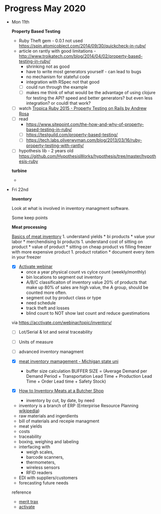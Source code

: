 # Progress May 2020

* Mon 11th

  **Property Based Testing**

  - Ruby Theft gem - 0.0.1 not used https://spin.atomicobject.com/2014/09/30/quickcheck-in-ruby/
  - article on rantly with good limitations -http://www.troikatech.com/blog/2014/04/02/property-based-testing-in-ruby/
    - shrinking not as good
    - have to write most generators yourself - can lead to bugs
    - no mechanism for stateful code
    - integration with RSpec not that good
    - [ ] could run through the example
    - [ ] makes me think of what would be the advantage of using clojure for
      testing the API? speed and better generators? but even less integration?
      or couldl that work?
  - [ ] watch [Tropica Ruby 2015 - Property Testing on Rails by Andrew Rosa](https://www.youtube.com/watch?v=WKuZWzi2oRQ)
  - [ ] read
    - https://www.sitepoint.com/the-how-and-why-of-property-based-testing-in-ruby/
    - [ ] https://testguild.com/property-based-testing/
    - [ ] https://tech.labs.oliverwyman.com/blog/2013/03/16/ruby-property-testing-with-rantly/
  - [ ] hypothesis lib - 2 years old https://github.com/HypothesisWorks/hypothesis/tree/master/hypothesis-ruby

  **turbine**

  - 

* Fri 22nd

  **Inventory**

  Look at what is involved in inventory managment software.

  Some keep points

  **Meat processing**

    [Basics of meat inventory](https://www.meatchris.com/blog/meat-inventory-management)
      1. understand yields
        * bi products
        * value your labor
        * merchendising bi products
      1. understand cost of sitting on product
        * value of product
        * sitting on cheap product vs filling freezer with more expensive product
      1. product rotation
        * document every item in your freezer

    - [x] [Activate webinar](https://acctivate.com/webinar/year-end-inventory-counts/)
      * once a year physical count vs cylce count (weekly/monthly)
      * bin locations to segment out inventory
      * A/B/C classificaiton of inventory value 20% of products that make up 80%
        of sales are high value, the A group, should be counted more often.
      * segment out by product class or type
      * need schedule
      * track theft and losses
      * blind count to NOT show last count and reduce guestimations

    via https://acctivate.com/webinar/topic/inventory/
    - [ ] Lot/Serial & lot and seiral traceability
    - [ ] Units of measure
    - [ ] advanced inventory managment

    - [x] [meat inventory mamagement - Michigan state uni](https://www.canr.msu.edu/foodsystems/uploads/files/Meat-Marketing-Meat-Inventory-Management.pdf)
      * buffer size calculation
      BUFFER SIZE = (Average Demand per Demand Period + Transportation Lead Time + Production Lead Time + Order Lead time + Safety Stock)

    - [x] [How to Inventory Meats at a Butcher Shop](https://smallbusiness.chron.com/inventory-meats-butcher-shop-33529.html)
      * inventory by cut, by date, by need

    * inventory is a branch of ERP (Enterpirise Resource Planning [wikipedia](https://en.wikipedia.org/wiki/Enterprise_resource_planning))
    * raw materials and ingerdients
    * bill of materials and recepie managment
    * meat yields
    * costs
    * traceability
    * boxing, weighing and labeling
    * interfacing with
      * weigh scales,
      * barcode scanners,
      * thermometers,
      * wireless sensors
      * RFID readers
    * EDI with suppliers/customers
    * forecasting future needs

  reference

  - [merit trax](http://merit-trax.com/meat-processing-software/)
  - [activate](https://acctivate.com/industries/beverage-food-distribution/meat-distribution-software/)
